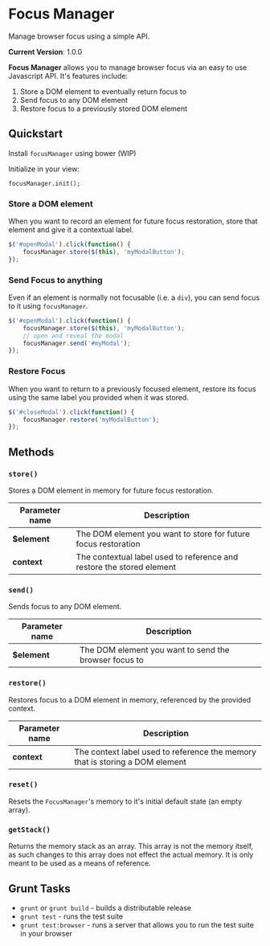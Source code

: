 # Focus Manager

Manage browser focus using a simple API.

__Current Version__: 1.0.0

__Focus Manager__ allows you to manage browser focus via an easy to use Javascript API. It's features include:

1. Store a DOM element to eventually return focus to
2. Send focus to any DOM element
3. Restore focus to a previously stored DOM element


## Quickstart

Install `focusManager` using bower (WIP)

Initialize in your view:

```
focusManager.init();
```


### Store a DOM element

When you want to record an element for future focus restoration, store that element and give it a contextual label.

```js
$('#openModal').click(function() {
    focusManager.store($(this), 'myModalButton');
});
```


### Send Focus to anything

Even if an element is normally not focusable (i.e. a `div`), you can send focus to it using `focusManager`.

```js
$('#openModal').click(function() {
    focusManager.store($(this), 'myModalButton');
    // open and reveal the modal
    focusManager.send('#myModal');
});
```


### Restore Focus

When you want to return to a previously focused element, restore its focus using the same label you provided when it was stored.

```js
$('#closeModal').click(function() {
    focusManager.restore('myModalButton');
});
```


## Methods

### `store()`

Stores a DOM element in memory for future focus restoration.

| Parameter name | Description |
|----------------|-------------|
| **$element** | The DOM element you want to store for future focus restoration |
| **context** | The contextual label used to reference and restore the stored element |


### `send()`

Sends focus to any DOM element.

| Parameter name | Description |
|----------------|-------------|
| **$element** | The DOM element you want to send the browser focus to |


### `restore()`

Restores focus to a DOM element in memory, referenced by the provided context.

| Parameter name | Description |
|----------------|-------------|
| **context** | The context label used to reference the memory that is storing a DOM element |


### `reset()`

Resets the `FocusManager`'s memory to it's initial default state (an empty array).


### `getStack()`

Returns the memory stack as an array. This array is not the memory itself, as such changes to this array does not effect the actual memory. It is only meant to be used as a means of reference.


## Grunt Tasks

* `grunt` or `grunt build` - builds a distributable release
* `grunt test` - runs the test suite
* `grunt test:browser` - runs a server that allows you to run the test suite in your browser
